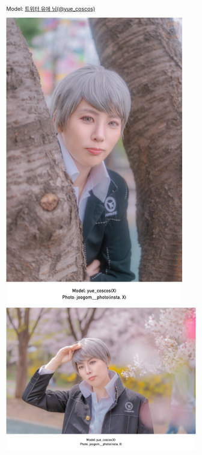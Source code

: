 ﻿---
dddd: 2024.04.06 양시숲 벚꽃
nickname: 유에
sns_type: x
sns_id: yue_coscos
---

<a name="yue_coscos"></a>
Model: <a href="https://x.com/yue_coscos" target="_blank">트위터 유에 님(@yue_coscos)</a>

![SNOW20240406214836096.jpg](/assets/img/2024/04-06/유에/SNOW20240406214836096.jpg)
![SNOW20240406215236675.jpg](/assets/img/2024/04-06/유에/SNOW20240406215236675.jpg)
